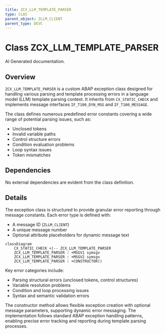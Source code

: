 ```yaml
---
title: ZCX_LLM_TEMPLATE_PARSER
type: CLAS
parent_object: ZLLM_CLIENT
parent_type: DEVC
---
```


# Class ZCX_LLM_TEMPLATE_PARSER

AI Generated documentation.

## Overview

`ZCX_LLM_TEMPLATE_PARSER` is a custom ABAP exception class designed for handling various parsing and template processing errors in a language model (LLM) template parsing context. It inherits from `CX_STATIC_CHECK` and implements message interfaces `IF_T100_DYN_MSG` and `IF_T100_MESSAGE`.

The class defines numerous predefined error constants covering a wide range of potential parsing issues, such as:

- Unclosed tokens
- Invalid variable paths
- Control structure errors
- Condition evaluation problems
- Loop syntax issues
- Token mismatches

## Dependencies

No external dependencies are evident from the class definition.

## Details

The exception class is structured to provide granular error reporting through message constants. Each error type is defined with:

- A message ID (`ZLLM_CLIENT`)
- A unique message number
- Optional attribute placeholders for dynamic message text

```mermaid
classDiagram
    CX_STATIC_CHECK <|-- ZCX_LLM_TEMPLATE_PARSER
    ZCX_LLM_TEMPLATE_PARSER : +MSGV1 symsgv
    ZCX_LLM_TEMPLATE_PARSER : +MSGV2 symsgv
    ZCX_LLM_TEMPLATE_PARSER : +CONSTRUCTOR()
```

Key error categories include:

- Parsing structural errors (unclosed tokens, control structures)
- Variable resolution problems
- Condition and loop processing issues
- Syntax and semantic validation errors

The constructor method allows flexible exception creation with optional message parameters, supporting dynamic error messaging. The implementation follows standard ABAP exception handling patterns, enabling precise error tracking and reporting during template parsing processes.
